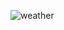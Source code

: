 

![weather](https://github.com/tharukanadu/Weather-app/assets/91652221/0e11c9d8-3239-473e-9c25-bdceb0baa83f)
